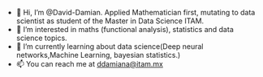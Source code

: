 - 👋 Hi, I’m @David-Damian. Applied Mathematician first, mutating to data scientist as student of the Master in Data Science ITAM.
- 👀 I’m interested in maths (functional analysis), statistics and data science topics.
- 🌱 I’m currently learning about data science(Deep neural networks,Machine Learning, bayesian statistics.)
- 📫 You can reach me at ddamiana@itam.mx

<!---
David-Damian/David-Damian is a ✨ special ✨ repository because its `README.md` (this file) appears on your GitHub profile.
You can click the Preview link to take a look at your changes.
--->

